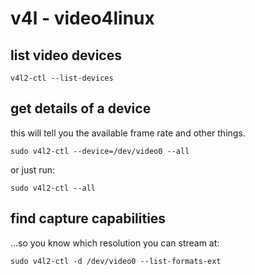 # v4l  - video4linux

## list video devices

```shell
v4l2-ctl --list-devices
```

## get details of a device

this will tell you the available frame rate and other things.

```shell
sudo v4l2-ctl --device=/dev/video0 --all
```

or just run:

```shell
sudo v4l2-ctl --all
```

## find capture capabilities

…so you know which resolution you can stream at:

```
sudo v4l2-ctl -d /dev/video0 --list-formats-ext
```
